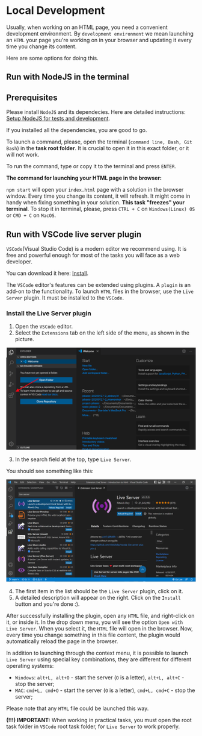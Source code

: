 # Local Development

Usually, when working on an HTML page, you need a convenient development environment. By `development environment` we mean launching an `HTML` your page you're working on in your browser and updating it every time you change its content. 

Here are some options for doing this.

## Run with NodeJS in the terminal

## Prerequisites

Please install `NodeJS` and its dependecies. Here are detailed instructions: [Setup NodeJS for tests and development](./SetupNodeJS.md).

If you installed all the dependencies, you are good to go.

To launch a command, please, open the terminal (`command line, Bash, Git Bash`) in the **task root folder**. It is crucial to open it in this exact folder, or it will not work.

To run the command, type or copy it to the terminal and press `ENTER`.

**The command for launching your HTML page in the browser:**

`npm start` will open your `index.html` page with a solution in the browser window. Every time you change its content, it will refresh. It might come in handy when fixing something in your solution. **This task "freezes" your terminal**. To stop it in terminal, please, press `CTRL + C` on `Windows(Linux) OS` or `CMD + C` on `MacOS`.

## Run with VSCode live server plugin

`VSCode`(Visual Studio Code) is a modern editor we recommend using. It is free and powerful enough for most of the tasks you will face as a web developer.

You can download it here: [Install](https://code.visualstudio.com/).

The `VSCode` editor's features can be extended using plugins. A `plugin` is an add-on to the functionality. To launch `HTML` files in the browser, use the `Live Server` plugin. It must be installed to the `VSCode`.

### Install the Live Server plugin

1. Open the `VSCode` editor.
2. Select the `Extensions` tab on the left side of the menu, as shown in the picture.

![Live Server installation - open the Extensions tab](../images/live-server-1.png)

3. In the search field at the top, type `Live Server`.

You should see something like this:

![Live Server installation - open the Extensions tab](../images/live-server-2.PNG)

4. The first item in the list should be the `Live Server` plugin, click on it.
5. A detailed description will appear on the right. Click on the `Install` button and you're done :).

After successfully installing the plugin, open any `HTML` file, and right-click on it, or inside it. In the drop down menu, you will see the option `Open with Live Server`. When you select it, the `HTML` file will open in the browser. Now, every time you change something in this file content, the plugin would automatically reload the page in the browser.

In addition to launching through the context menu, it is possible to launch `Live Server` using special key combinations, they are different for different operating systems:
- `Windows`: `alt+L, alt+O` - start the server (`O` is a letter), `alt+L, alt+C` - stop the server;
- `MAC`: `cmd+L, cmd+O` - start the server (`O` is a letter), `cmd+L, cmd+C` - stop the server;

Please note that any `HTML` file could be launched this way.

**(!!!) IMPORTANT:** When working in practical tasks, you must open the root task folder in `VSCode` root task folder, for `Live Server` to work properly.

